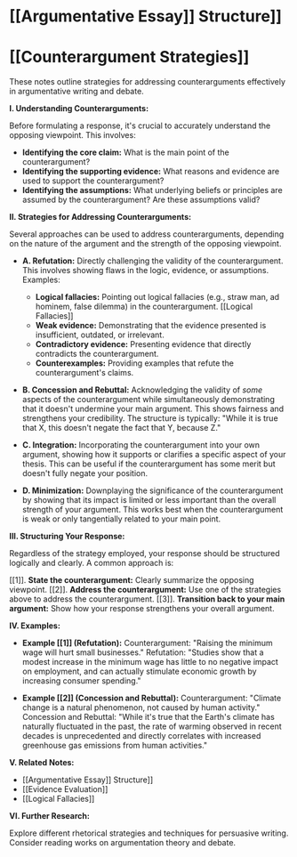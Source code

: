 # [[Argumentative Essay]] Structure]]
# [[Counterargument Strategies]]

These notes outline strategies for addressing counterarguments effectively in argumentative writing and debate.


**I. Understanding Counterarguments:**

Before formulating a response, it's crucial to accurately understand the opposing viewpoint.  This involves:

* **Identifying the core claim:** What is the main point of the counterargument?
* **Identifying the supporting evidence:** What reasons and evidence are used to support the counterargument?
* **Identifying the assumptions:** What underlying beliefs or principles are assumed by the counterargument?  Are these assumptions valid?


**II. Strategies for Addressing Counterarguments:**

Several approaches can be used to address counterarguments, depending on the nature of the argument and the strength of the opposing viewpoint.

* **A. Refutation:** Directly challenging the validity of the counterargument. This involves showing flaws in the logic, evidence, or assumptions.  Examples:
    * **Logical fallacies:** Pointing out logical fallacies (e.g., straw man, ad hominem, false dilemma) in the counterargument. [[Logical Fallacies]]
    * **Weak evidence:** Demonstrating that the evidence presented is insufficient, outdated, or irrelevant.
    * **Contradictory evidence:** Presenting evidence that directly contradicts the counterargument.
    * **Counterexamples:** Providing examples that refute the counterargument's claims.


* **B. Concession and Rebuttal:** Acknowledging the validity of *some* aspects of the counterargument while simultaneously demonstrating that it doesn't undermine your main argument.  This shows fairness and strengthens your credibility.  The structure is typically:  "While it is true that X, this doesn't negate the fact that Y, because Z."

* **C. Integration:** Incorporating the counterargument into your own argument, showing how it supports or clarifies a specific aspect of your thesis.  This can be useful if the counterargument has some merit but doesn't fully negate your position.


* **D. Minimization:**  Downplaying the significance of the counterargument by showing that its impact is limited or less important than the overall strength of your argument. This works best when the counterargument is weak or only tangentially related to your main point.


**III.  Structuring Your Response:**

Regardless of the strategy employed, your response should be structured logically and clearly.  A common approach is:

[[1]]. **State the counterargument:** Clearly summarize the opposing viewpoint.
[[2]]. **Address the counterargument:** Use one of the strategies above to address the counterargument.
[[3]]. **Transition back to your main argument:** Show how your response strengthens your overall argument.


**IV. Examples:**

* **Example [[1]] (Refutation):**  Counterargument: "Raising the minimum wage will hurt small businesses."  Refutation: "Studies show that a modest increase in the minimum wage has little to no negative impact on employment, and can actually stimulate economic growth by increasing consumer spending."

* **Example [[2]] (Concession and Rebuttal):** Counterargument: "Climate change is a natural phenomenon, not caused by human activity." Concession and Rebuttal: "While it's true that the Earth's climate has naturally fluctuated in the past, the rate of warming observed in recent decades is unprecedented and directly correlates with increased greenhouse gas emissions from human activities."


**V.  Related Notes:**

* [[Argumentative Essay]] Structure]]
* [[Evidence Evaluation]]
* [[Logical Fallacies]]


**VI. Further Research:**

Explore different rhetorical strategies and techniques for persuasive writing.  Consider reading works on argumentation theory and debate.
